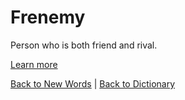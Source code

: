 # Frenemy

Person who is both friend and rival.

[Learn more](https://en.wiktionary.org/wiki/frenemy)

[Back to New Words](New_Words.md) | [Back to Dictionary](../dictionary.md)
